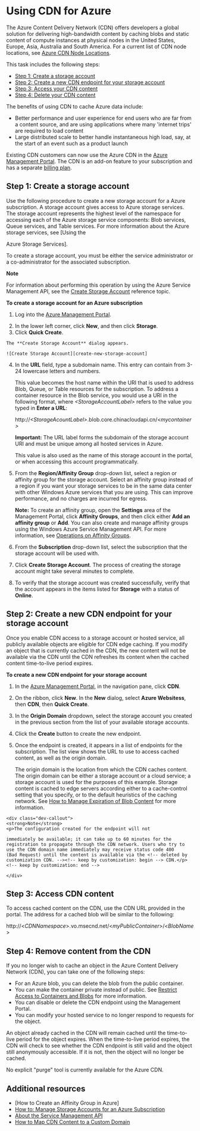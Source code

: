 # Using CDN for Azure

The Azure Content Delivery Network (CDN) offers developers a
global solution for delivering high-bandwidth content by caching blobs
and static content of compute instances at physical nodes in the United
States, Europe, Asia, Australia and South America. For a current list of
CDN node locations, see [Azure CDN Node Locations].

This task includes the following steps:

* [Step 1: Create a storage account](#Step1)
* [Step 2: Create a new CDN endpoint for your storage account](#Step2)
* [Step 3: Access your CDN content](#Step3)
* [Step 4: <!-- deleted by customization Remove --><!-- keep by customization: begin --> Delete <!-- keep by customization: end --> your CDN content](#Step4)

The benefits of using CDN to cache Azure data include:

-   Better performance and user experience for end users who are far from a content source, and are using applications where many 'internet trips' are required to load content
-   Large distributed scale to better handle instantaneous high load, say, at the start of an event such as a product launch

Existing CDN customers can now use the Azure CDN in the [Azure Management Portal]. The CDN is an add-on feature to your subscription and has a separate [billing plan].

<a id="Step1"> </a>
<h2>Step 1: Create a storage account</h2>

Use the following procedure to create a new storage account for a
Azure subscription. A storage account gives access to 
Azure storage services. The storage account represents the highest level
of the namespace for accessing each of the Azure storage service
components: Blob services, Queue services, and Table services. For more
information about the Azure storage services, see [Using the
<!-- deleted by customization
Azure Storage Services](http://msdn.microsoft.com/zh-cn/library/azure/gg433040.aspx).
-->
<!-- keep by customization: begin -->
Azure Storage Services].
<!-- keep by customization: end -->

To create a storage account, you must be either the service
administrator or a co-administrator for the associated subscription.

<!-- deleted by customization
> [AZURE.NOTE] For information about performing this operation by using the
Azure Service Management API, see the [Create Storage Account](http://msdn.microsoft.com/zh-cn/library/azure/hh264518.aspx) reference topic.
-->
<!-- keep by customization: begin -->
<div class="dev-callout">
<strong>Note</strong>
<p>For information about performing this operation by using the
Azure Service Management API, see the <a href="http://msdn.microsoft.com/zh-cn/library/azure/hh264518.aspx">Create Storage Account</a> reference topic.</p>
</div>
<!-- keep by customization: end -->

**To create a storage account for an Azure subscription**

1.  Log into the [Azure Management Portal].
<!-- deleted by customization
2.  In the lower left corner, click **New**. In the **New** Dialog, select **Data Services**, then click **Storage**, then **Quick Create**.
-->
<!-- keep by customization: begin -->
2.  In the lower left corner, click **New**, and then click **Storage**.
3.  Click **Quick Create**.
<!-- keep by customization: end -->

    The **Create Storage Account** dialog appears.

    ![Create Storage Account][create-new-storage-account]

4. In the **URL** field, type a subdomain name. This entry can contain from 3-24 lowercase letters and numbers.

    This value becomes the host name within the URI that is used to
    address Blob, Queue, or Table resources for the subscription. To
    address a container resource in the Blob service, you would use a
    URI in the following format, where *&lt;StorageAccountLabel&gt;* refers
    to the value you typed in **Enter a URL**:

    http://*&lt;StorageAcountLabel&gt;*.blob.core.chinacloudapi.cn/*&lt;mycontainer&gt;*

    **Important:** The URL label forms the subdomain of the storage
    account URI and must be unique among all hosted services in 
    Azure.

	This value is also used as the name of this storage account in the portal, or when accessing this account programmatically.

5.  From the **Region/Affinity Group** drop-down list, select a region or affinity group for the storage account. Select an affinity group instead of a region if you want your storage services to be in the same data center with other Windows Azure services that you are using. This can improve performance, and no charges are incurred for egress.  

    **Note:** To create an affinity group, open the **Settings** area of the Management Portal, click **Affinity Groups**, and then click either **Add an affinity group** or **Add**. You can also create and manage affinity groups using the Windows Azure Service Management API. For more information, see [Operations on Affinity Groups].

6. From the **Subscription** drop-down list, select the subscription that the storage account will be used with.
7.  Click **Create Storage Account**. The process of creating the storage account might take several minutes to complete.
8.  To verify that the storage account was created successfully, verify that the account appears in the items listed for **Storage** with a status of **Online**.

<a id="Step2"> </a>
<h2>Step 2: Create a new CDN endpoint for your storage account</h2>

Once you enable CDN access to a storage account or hosted service, all
publicly available objects are eligible for CDN edge caching. If you
modify an object that is currently cached in the CDN, the new content
will not be available via the CDN until the CDN refreshes its content
when the cached content time-to-live period expires.

**To create a new CDN endpoint for your storage account**

1. In the [Azure Management Portal], in the navigation pane, click **CDN**.

2. On the ribbon, click **New**. In the **New** dialog, select **Azure Websitess**, then **CDN**, then **Quick Create**.

3. In the **Origin Domain** dropdown, select the storage account you created in the previous section from the list of your available storage accounts. 

4. Click the **Create** button to create the new endpoint.

5. Once the endpoint is created, it appears in a list of endpoints for the subscription. The list view shows the URL to use to access cached content, as well as the origin domain. 

	The origin domain is the location from which the CDN caches
    content. The origin domain can be either a storage account or a cloud service; a storage account is used for the purposes of this example. Storage content is cached to edge servers according either to a cache-control setting that you specify, or to the default heuristics of the caching network. <!-- keep by customization: begin --> See [How to Manage Expiration of Blob Content](http://msdn.microsoft.com/zh-cn/library/gg680306.aspx) for more information. <!-- keep by customization: end -->


<!-- deleted by customization
    > [AZURE.NOTE] The configuration created for the endpoint will not
-->
<!-- keep by customization: begin -->
    <div class="dev-callout">
    <strong>Note</strong>
    <p>The configuration created for the endpoint will not
<!-- keep by customization: end -->
    immediately be available; it can take up to 60 minutes for the
    registration to propagate through the CDN network. Users who try to
    use the CDN domain name immediately may receive status code 400
    (Bad Request) until the content is available via the <!-- deleted by customization CDN. --><!-- keep by customization: begin --> CDN.</p> <!-- keep by customization: end -->
<!-- keep by customization: begin -->
    </div>
<!-- keep by customization: end -->

<a id="Step3"> </a>
<h2>Step 3: Access CDN content</h2> 

To access cached content on the CDN, use the CDN URL provided in the portal. The address for a cached blob will be similar to the following:

http://<*CDNNamespace*\>.vo.msecnd.net/<*myPublicContainer*\>/<*BlobName*\>

<a id="Step4"> </a>
<h2>Step 4: Remove content from the CDN</h2>

If you no longer wish to cache an object in the Azure Content
Delivery Network (CDN), you can take one of the following steps:

-   For an Azure blob, you can delete the blob from the public
    container.
-   You can make the container private instead of public. See [Restrict Access to Containers and <!-- deleted by customization Blobs](/documentation/articles/storage-manage-access-to-resources/#restrict-access-to-containers-and-blobs) --><!-- keep by customization: begin --> Blobs](http://msdn.microsoft.com/zh-cn/library/dd179354.aspx) <!-- keep by customization: end --> for more information.
-   You can disable or delete the CDN endpoint using the Management
    Portal.
-   You can modify your hosted service to no longer respond to requests for the
    object.

An object already cached in the CDN will remain cached until the
time-to-live period for the object expires. When the time-to-live period
expires, the CDN will check to see whether the CDN endpoint is still
valid and the object still anonymously accessible. If it is not, then
the object will no longer be cached.

<!-- deleted by customization
The ability to immediately purge content is currently not supported on Azure Management Portal. Please contact [Azure support](/support/contact/)  if you need to immediately purge content. 
-->
<!-- keep by customization: begin -->
No explicit "purge" tool is currently available for the Azure
CDN.
<!-- keep by customization: end -->

## Additional resources

-   [How to Create an Affinity Group in Azure]
-   [How to: Manage Storage Accounts for an Azure Subscription]
-   [About the Service Management API]
-   [How to Map CDN Content to a Custom Domain]

<!-- deleted by customization
  [Create Storage Account]: /documentation/articles/storage-create-storage-account/
-->
<!-- keep by customization: begin -->
  [Create Storage Account]: http://msdn.microsoft.com/zh-cn/library/azure/hh264518.aspx
<!-- keep by customization: end -->
  [Azure CDN Node Locations]: http://msdn.microsoft.com/zh-cn/library/azure/gg680302.aspx
  [Azure Management Portal]: https://manage.windowsazure.cn/
  [billing plan]: /pricing/calculator/?scenario=full
<!-- deleted by customization
  [How to Create an Affinity Group in Azure]: http://msdn.microsoft.com/zh-cn/library/azure/ee460798.aspx
-->
<!-- keep by customization: begin -->
  [How to Register a Custom Subdomain Name for Accessing Blobs in Azure]: http://msdn.microsoft.com/zh-cn/library/azure/ee795179.aspx
  [Operations on Affinity Groups]: http://msdn.microsoft.com/zh-cn/library/azure/ee460798.aspx
<!-- keep by customization: end -->
  [Overview of the Azure CDN]: http://msdn.microsoft.com/zh-cn/library/azure/ff919703.aspx
<!-- keep by customization: begin -->
  [How to: Manage Storage Accounts for an Azure Subscription]: http://msdn.microsoft.com/zh-cn/library/azure/hh531567.aspx
<!-- keep by customization: end -->
  [About the Service Management API]: http://msdn.microsoft.com/zh-cn/library/azure/ee460807.aspx
  [How to Map CDN Content to a Custom Domain]: http://msdn.microsoft.com/zh-cn/library/azure/gg680307.aspx


[create-new-storage-account]: ./media/cdn/CDN_CreateNewStorageAcct.png
[Previous Management Portal]: ../../Shared/Media/previous-portal.png
